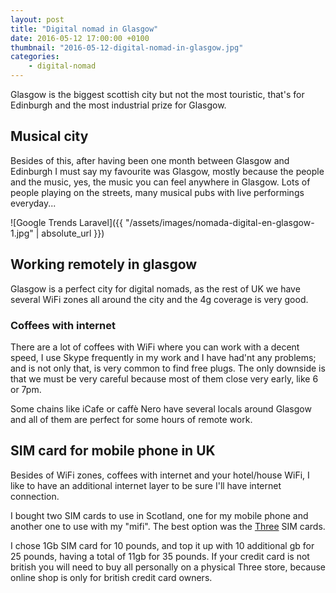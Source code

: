 ```yaml
---
layout: post
title: "Digital nomad in Glasgow"
date: 2016-05-12 17:00:00 +0100
thumbnail: "2016-05-12-digital-nomad-in-glasgow.jpg"
categories:
    - digital-nomad
---
```

Glasgow is the biggest scottish city but not the most touristic, that's for Edinburgh and the most industrial prize for Glasgow.

## Musical city

Besides of this, after having been one month between Glasgow and Edinburgh I must say my favourite was Glasgow, mostly because the people and the music, yes, the music you can feel anywhere in Glasgow. Lots of people playing on the streets, many musical pubs with live performings everyday...

![Google Trends Laravel]({{ "/assets/images/nomada-digital-en-glasgow-1.jpg" | absolute_url }})

## Working remotely in glasgow

Glasgow is a perfect city for digital nomads, as the rest of UK we have several WiFi zones all around the city and the 4g coverage is very good.

### Coffees with internet

There are a lot of coffees with WiFi where you can work with a decent speed, I use Skype frequently in my work and I have had'nt any problems; and is not only that, is very common to find free plugs. The only downside is that we must be very careful because most of them close very early, like 6 or 7pm.

Some chains like iCafe or caffè Nero have several locals around Glasgow and all of them are perfect for some hours of remote work.

## SIM card for mobile phone in UK

Besides of WiFi zones, coffees with internet and your hotel/house WiFi, I like to have an additional internet layer to be sure I'll have internet connection.

I bought two SIM cards to use in Scotland, one for my mobile phone and another one to use with my "mifi". The best option was the [Three](http://www.three.co.uk/) SIM cards.

I chose 1Gb SIM card for 10 pounds, and top it up with 10 additional gb for 25 pounds, having a total of 11gb for 35 pounds. If your credit card is not british you will need to buy all personally on a physical Three store, because online shop is only for british credit card owners.

